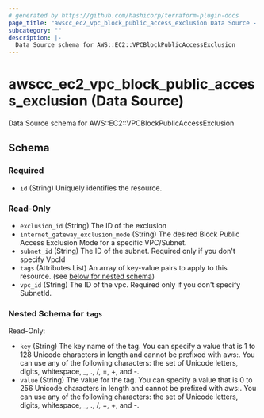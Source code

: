 ```yaml
---
# generated by https://github.com/hashicorp/terraform-plugin-docs
page_title: "awscc_ec2_vpc_block_public_access_exclusion Data Source - terraform-provider-awscc"
subcategory: ""
description: |-
  Data Source schema for AWS::EC2::VPCBlockPublicAccessExclusion
---
```


# awscc_ec2_vpc_block_public_access_exclusion (Data Source)

Data Source schema for AWS::EC2::VPCBlockPublicAccessExclusion



<!-- schema generated by tfplugindocs -->
## Schema

### Required

- `id` (String) Uniquely identifies the resource.

### Read-Only

- `exclusion_id` (String) The ID of the exclusion
- `internet_gateway_exclusion_mode` (String) The desired Block Public Access Exclusion Mode for a specific VPC/Subnet.
- `subnet_id` (String) The ID of the subnet. Required only if you don't specify VpcId
- `tags` (Attributes List) An array of key-value pairs to apply to this resource. (see [below for nested schema](#nestedatt--tags))
- `vpc_id` (String) The ID of the vpc. Required only if you don't specify SubnetId.

<a id="nestedatt--tags"></a>
### Nested Schema for `tags`

Read-Only:

- `key` (String) The key name of the tag. You can specify a value that is 1 to 128 Unicode characters in length and cannot be prefixed with aws:. You can use any of the following characters: the set of Unicode letters, digits, whitespace, _, ., /, =, +, and -.
- `value` (String) The value for the tag. You can specify a value that is 0 to 256 Unicode characters in length and cannot be prefixed with aws:. You can use any of the following characters: the set of Unicode letters, digits, whitespace, _, ., /, =, +, and -.
